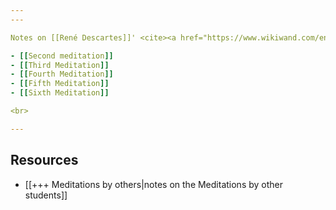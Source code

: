 ```yaml
---
---

Notes on [[René Descartes]]' <cite><a href="https://www.wikiwand.com/en/Meditations_on_First_Philosophy" rel="noopener noreferrer" target="_blank">Meditations on First Philosophy</a></cite>, from the [[Introduction to Philosophy]] course.

- [[Second meditation]]
- [[Third Meditation]]
- [[Fourth Meditation]]
- [[Fifth Meditation]]
- [[Sixth Meditation]]

<br>

---
```


## Resources

- [[+++ Meditations by others|notes on the Meditations by other students]]